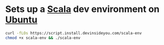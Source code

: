 # Sets up a [Scala](https://www.scala-lang.org/) dev environment on [Ubuntu](https://www.ubuntu.com/)

```bash
curl -fLOs https://script.install.devinsideyou.com/scala-env
chmod +x scala-env && ./scala-env
```
